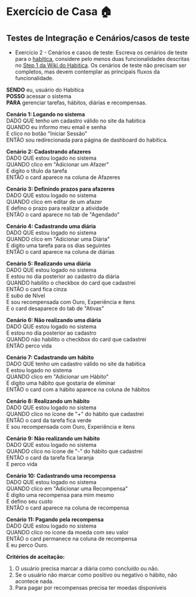 # Exercício de Casa 🏠 

## Testes de Integração e Cenários/casos de teste

- Exercício 2 - Cenários e casos de teste:
Escreva os cenários de teste para o [habitica](https://habitica.com/static/home), considere pelo menos duas funcionalidades descritas no [Step 1 da Wiki do Habitica](https://habitica.fandom.com/wiki/Habitica_Wiki). Os cenários de teste não precisam ser completos, mas devem contemplar as principais fluxos da funcionalidade. 

**SENDO** eu, usuário do Habitica  
**POSSO** acessar o sistema  
**PARA** gerenciar tarefas, hábitos, diárias e recompensas.


**Cenário 1: Logando no sistema**   
DADO QUE tenho um cadastro válido no site da habitica  
QUANDO eu informo meu email e senha  
E clico no botão "Iniciar Sessão"   
ENTÃO sou redirecionada para página de dashboard do habitica.  

**Cenário 2: Cadastrando afazeres**  
DADO QUE estou logado no sistema  
QUANDO clico em "Adicionar um Afazer"  
E digito o título da tarefa   
ENTÃO o card aparece na coluna de Afazeres  

**Cenário 3: Definindo prazos para afazeres**  
DADO QUE estou logado no sistema   
QUANDO clico em editar de um afazer  
E defino o prazo para realizar a atividade  
ENTÃO o card aparece no tab de "Agendado"  

**Cenário 4: Cadastrando uma diária**  
DADO QUE estou logado no sistema   
QUANDO clico em "Adicionar uma Diária"  
E digito uma tarefa para os dias seguintes  
ENTÃO o card aparece na coluna de diárias  

**Cenário 5: Realizando uma diária**  
DADO QUE estou logado no sistema  
E estou no dia posterior ao cadastro da diária  
QUANDO habilito o checkbox do card que cadastrei  
ENTÃO o card fica cinza  
E subo de Nível  
E sou recompensada com Ouro, Experiência e itens   
E o card desaparece do tab de "Ativas"  

**Cenário 6: Não realizando uma diária**  
DADO QUE estou logado no sistema  
E estou no dia posterior ao cadastro  
QUANDO não habilito o checkbox do card que cadastrei  
ENTÃO perco vida  

**Cenário 7: Cadastrando um hábito**  
DADO QUE tenho um cadastro válido no site da habitica  
E estou logado no sistema   
QUANDO clico em "Adicionar um Hábito"  
E digito uma hábito que gostaria de eliminar  
ENTÃO o card com a hábito aparece na coluna de hábitos  

**Cenário 8: Realizando um hábito**  
DADO QUE estou logado no sistema  
QUANDO clico no ícone de "+" do hábito que cadastrei  
ENTÃO o card da tarefa fica verde  
E sou recompensada com Ouro, Experiência e itens  

**Cenário 9: Não realizando um hábito**  
DADO QUE estou logado no sistema  
QUANDO clico no ícone de "-" do hábito que cadastrei  
ENTÃO o card da tarefa fica laranja  
E perco vida   

**Cenário 10: Cadastrando uma recompensa**  
DADO QUE estou logado no sistema   
QUANDO clico em "Adicionar uma Recompensa"  
E digito uma recompensa para mim mesmo  
E defino seu custo  
ENTÃO o card aparece na coluna de recompensa  

**Cenário 11: Pagando pela recompensa**  
DADO QUE estou logado no sistema  
QUANDO clico no icone da moeda com seu valor  
ENTÃO o card permanece na coluna de recompensa  
E eu perco Ouro.  

**Critérios de aceitação:**
1. O usuário precisa marcar a diária como concluído ou não.
2. Se o usuário não marcar como positivo ou negativo o hábito, não acontece nada.
3. Para pagar por recompensas precisa ter moedas disponíveis

